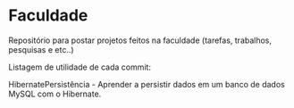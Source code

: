 # Faculdade
Repositório para postar projetos feitos na faculdade (tarefas, trabalhos, pesquisas e etc..)

Listagem de utilidade de cada commit:

HibernatePersistência - Aprender a persistir dados em um banco de dados MySQL com o Hibernate.
